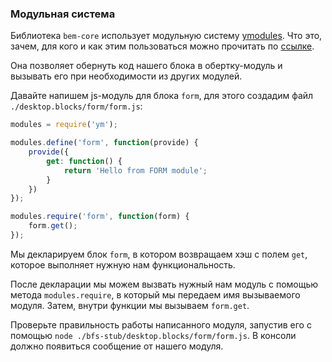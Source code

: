 ### Модульная система

Библиотека `bem-core` использует модульную систему [ymodules](https://github.com/ymaps/modules/).
Что это, зачем, для кого и как этим пользоваться можно прочитать по [ссылке](https://github.com/ymaps/modules/blob/master/what-is-this.md).

Она позволяет обернуть код нашего блока в обертку-модуль и вызывать его при необходимости из других модулей.

Давайте напишем js-модуль для блока `form`, для этого создадим файл `./desktop.blocks/form/form.js`:

```js
modules = require('ym');

modules.define('form', function(provide) {
    provide({
        get: function() {
            return 'Hello from FORM module';
        }
    })
});

modules.require('form', function(form) {
    form.get();
});
```

Мы декларируем блок `form`, в котором возвращаем хэш с полем `get`, которое выполняет нужную нам функциональность.

После декларации мы можем вызвать нужный нам модуль с помощью метода `modules.require`, в который мы передаем имя вызываемого модуля. Затем, внутри функции мы вызываем `form.get`.

Проверьте правильность работы написанного модуля, запустив его с помощью `node ./bfs-stub/desktop.blocks/form/form.js`. В консоли должно появиться сообщение от нашего модуля.
